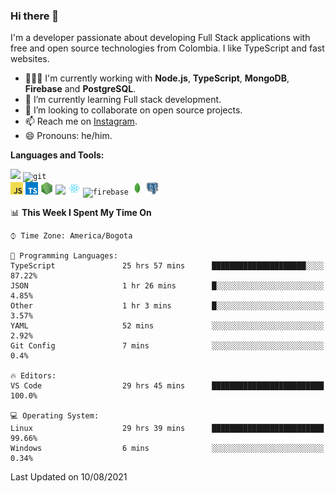 ### Hi there 👋

I'm a developer passionate about developing Full Stack applications with free and open source technologies from Colombia. I like TypeScript and fast websites.

- 👨🏽‍💻 I'm currently working with **Node.js**, **TypeScript**, **MongoDB**, **Firebase** and **PostgreSQL**.
- 🌱 I’m currently learning Full stack development.
- 🚀 I’m looking to collaborate on open source projects.
- 📫   Reach me on [Instagram](https://instagram.com/nexckycort).
- 😄  Pronouns: he/him.

**Languages and Tools:**  

<code><img height="20"  src="https://upload.wikimedia.org/wikipedia/commons/2/2d/Visual_Studio_Code_1.18_icon.svg"></code>
<code><img src="https://www.vectorlogo.zone/logos/git-scm/git-scm-icon.svg" alt="git" height="20"/> </code>
<code><img height="20" src="https://raw.githubusercontent.com/github/explore/80688e429a7d4ef2fca1e82350fe8e3517d3494d/topics/javascript/javascript.png"></code>
<code><img height="20" src="https://raw.githubusercontent.com/github/explore/80688e429a7d4ef2fca1e82350fe8e3517d3494d/topics/typescript/typescript.png"></code>
<code><img height="20" src="https://raw.githubusercontent.com/github/explore/80688e429a7d4ef2fca1e82350fe8e3517d3494d/topics/nodejs/nodejs.png"></code>
<code><img height="20" src="https://deno.land/logo.svg"></code>
<code><img height="20" src="https://raw.githubusercontent.com/github/explore/80688e429a7d4ef2fca1e82350fe8e3517d3494d/topics/react/react.png"></code>
<code><img src="https://www.vectorlogo.zone/logos/firebase/firebase-icon.svg" alt="firebase"  height="20"/></code>
<code><img src="https://raw.githubusercontent.com/devicons/devicon/master/icons/mongodb/mongodb-original.svg"  height="20"/></code>
<code><img src="https://raw.githubusercontent.com/devicons/devicon/master/icons/postgresql/postgresql-original.svg" height="20"/></code>

<!--START_SECTION:waka-->
📊 **This Week I Spent My Time On** 

```text
⌚︎ Time Zone: America/Bogota

💬 Programming Languages: 
TypeScript               25 hrs 57 mins      █████████████████████░░░░   87.22% 
JSON                     1 hr 26 mins        █░░░░░░░░░░░░░░░░░░░░░░░░   4.85% 
Other                    1 hr 3 mins         █░░░░░░░░░░░░░░░░░░░░░░░░   3.57% 
YAML                     52 mins             ░░░░░░░░░░░░░░░░░░░░░░░░░   2.92% 
Git Config               7 mins              ░░░░░░░░░░░░░░░░░░░░░░░░░   0.4%

🔥 Editors: 
VS Code                  29 hrs 45 mins      █████████████████████████   100.0%

💻 Operating System: 
Linux                    29 hrs 39 mins      █████████████████████████   99.66% 
Windows                  6 mins              ░░░░░░░░░░░░░░░░░░░░░░░░░   0.34%

```


 Last Updated on 10/08/2021
<!--END_SECTION:waka-->
